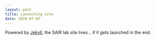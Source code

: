 ```yaml
---
layout: post
title: Lanunching site
date: 2020-07-07
---
```


Powered by [Jekyll](http://jekyllrb.com), the SAIR lab site lives... if it gets launched in the end.